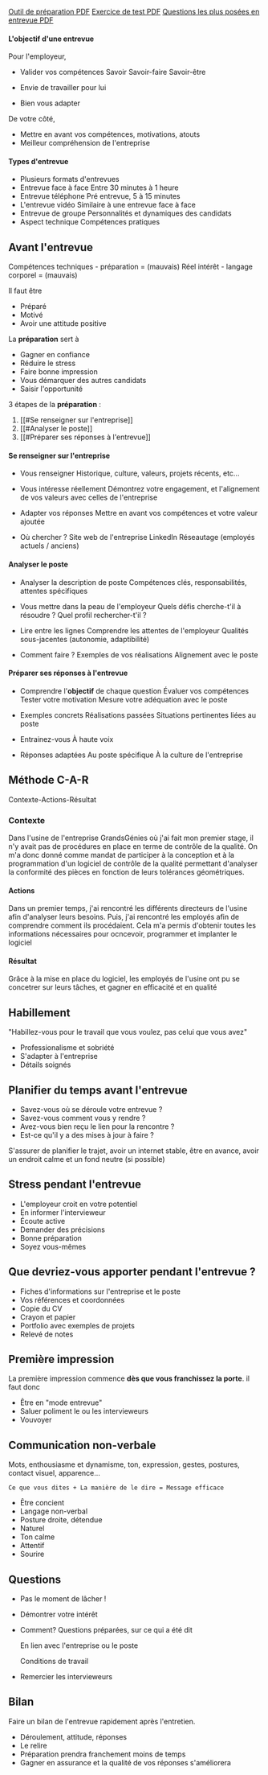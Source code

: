 
[Outil de préparation PDF](https://ena.etsmtl.ca/pluginfile.php/2303754/mod_resource/content/1/Outil%20de%20pr%C3%A9paration%20-%20Entrevue%20virtuelle.pdf)
[Exercice de test PDF](https://ena.etsmtl.ca/pluginfile.php/2343436/mod_resource/content/0/Exercice%20r%C3%A9flexif%20-%20entrevue%20%28ID%201426687%29.pdf)
[Questions les plus posées en entrevue PDF](https://ena.etsmtl.ca/pluginfile.php/2303756/mod_folder/content/0/Questions%20les%20plus%20pos%C3%A9es%20en%20entrevue.pdf?forcedownload=1)

#### L'objectif d'une entrevue

Pour l'employeur,

-  Valider vos compétences
	Savoir
	Savoir-faire
	Savoir-être

-  Envie de travailler pour lui
-  Bien vous adapter

De votre côté,

-  Mettre en avant vos compétences, motivations, atouts
-  Meilleur compréhension de l'entreprise


#### Types d'entrevue

-  Plusieurs formats d'entrevues
-  Entrevue face à face
	Entre 30 minutes à 1 heure
-  Entrevue téléphone
	Pré entrevue, 5 à 15 minutes
-  L'entrevue vidéo
	Similaire à une entrevue face à face
-  Entrevue de groupe
	Personnalités et dynamiques des candidats
-  Aspect technique
	Compétences pratiques


## Avant l'entrevue

Compétences techniques - préparation = (mauvais)
Réel intérêt - langage corporel = (mauvais)

Il faut être
-  Préparé
-  Motivé
-  Avoir une attitude positive

La **préparation** sert à 
-  Gagner en confiance
-  Réduire le stress
-  Faire bonne impression
-  Vous démarquer des autres candidats
-  Saisir l'opportunité

3 étapes de la **préparation** :

1.  [[#Se renseigner sur l'entreprise]]
2.  [[#Analyser le poste]]
3.  [[#Préparer ses réponses à l'entrevue]]

#### Se renseigner sur l'entreprise

-  Vous renseigner
	Historique, culture, valeurs, projets récents, etc...

-  Vous intéresse réellement
	Démontrez votre engagement, et l'alignement de vos valeurs avec celles de l'entreprise

-  Adapter vos réponses
	Mettre en avant vos compétences et votre valeur ajoutée

-  Où chercher ? 
	Site web de l'entreprise
	LinkedIn
	Réseautage (employés actuels / anciens)

#### Analyser le poste

-  Analyser la description de poste
	Compétences clés, responsabilités, attentes spécifiques

-  Vous mettre dans la peau de l'employeur
	Quels défis cherche-t'il à résoudre ? 
	Quel profil rechercher-t'il ?

-  Lire entre les lignes
	Comprendre les attentes de l'employeur
	Qualités sous-jacentes (autonomie, adaptibilité)

-  Comment faire ?
	Exemples de vos réalisations
	Alignement avec le poste

#### Préparer ses réponses à l'entrevue

-  Comprendre l'**objectif** de chaque question
	Évaluer vos compétences
	Tester votre motivation
	Mesure votre adéquation avec le poste

-  Exemples concrets
	Réalisations passées
	Situations pertinentes liées au poste

-  Entrainez-vous
	À haute voix

-  Réponses adaptées
	Au poste spécifique
	À la culture de l'entreprise


## Méthode C-A-R

Contexte-Actions-Résultat

### Contexte

Dans l'usine de l'entreprise GrandsGénies où j'ai fait mon premier stage, il n'y avait pas de procédures en place en terme de contrôle de la qualité. On m'a donc donné comme mandat de participer à la conception et à la programmation d'un logiciel de contrôle de la qualité permettant d'analyser la conformité des pièces en fonction de leurs tolérances géométriques.

#### Actions

Dans un premier temps, j'ai rencontré les différents directeurs de l'usine afin d'analyser leurs besoins. Puis, j'ai rencontré les employés afin de comprendre comment ils procédaient. Cela m'a permis d'obtenir toutes les informations nécessaires pour ocncevoir, programmer et implanter le logiciel

#### Résultat

Grâce à la mise en place du logiciel, les employés de l'usine ont pu se concetrer sur leurs tâches, et gagner en efficacité et en qualité


## Habillement

"Habillez-vous pour le travail que vous voulez, pas celui que vous avez"

-  Professionalisme et sobriété
-  S'adapter à l'entreprise
-  Détails soignés


## Planifier du temps avant l'entrevue

-  Savez-vous où se déroule votre entrevue ?
-  Savez-vous comment vous y rendre ? 
-  Avez-vous bien reçu le lien pour la rencontre ?
-  Est-ce qu'il y a des mises à jour à faire ? 

S'assurer de planifier le trajet, avoir un internet stable, être en avance, avoir un endroit calme et un fond neutre (si possible)

## Stress pendant l'entrevue

-  L'employeur croit en votre potentiel
-  En informer l'intervieweur
-  Écoute active
-  Demander des précisions
-  Bonne préparation
-  Soyez vous-mêmes

## Que devriez-vous apporter pendant l'entrevue ? 

-  Fiches d'informations sur l'entreprise et le poste
-  Vos références et coordonnées
-  Copie du CV
-  Crayon et papier
-  Portfolio avec exemples de projets
-  Relevé de notes

## Première impression

La première impression commence **dès que vous franchissez la porte**. il faut donc

-  Être en "mode entrevue"
-  Saluer poliment le ou les intervieweurs
-  Vouvoyer

## Communication non-verbale

Mots, enthousiasme et dynamisme, ton, expression, gestes, postures, contact visuel, apparence... 

`Ce que vous dites + La manière de le dire = Message efficace`

-  Être concient
-  Langage non-verbal
-  Posture droite, détendue
-  Naturel
-  Ton calme
-  Attentif
-  Sourire

## Questions

-  Pas le moment de lâcher !
-  Démontrer votre intérêt
-  Comment?
	Questions préparées, sur ce qui a été dit
	
	En lien avec l'entreprise ou le poste
	
	Conditions de travail
-  Remercier les intervieweurs

## Bilan

Faire un bilan de l'entrevue rapidement après l'entretien. 

-  Déroulement, attitude, réponses
-  Le relire
-  Préparation prendra franchement moins de temps
-  Gagner en assurance et la qualité de vos réponses s'améliorera


